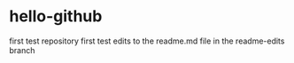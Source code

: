 # hello-github
first test repository
first test edits to the readme.md file in the readme-edits branch
